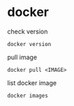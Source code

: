 # docker
check version
```
docker version
```
pull image
```
docker pull <IMAGE>
```
list docker image
```
docker images
```
